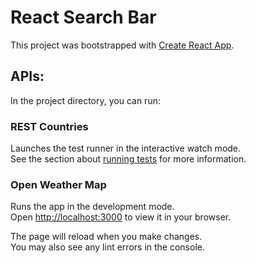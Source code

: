 # React Search Bar

This project was bootstrapped with [Create React App](https://github.com/facebook/create-react-app).

## APIs:

In the project directory, you can run:

### REST Countries

Launches the test runner in the interactive watch mode.\
See the section about [running tests](https://facebook.github.io/create-react-app/docs/running-tests) for more information.

### Open Weather Map

Runs the app in the development mode.\
Open [http://localhost:3000](http://localhost:3000) to view it in your browser.

The page will reload when you make changes.\
You may also see any lint errors in the console.
